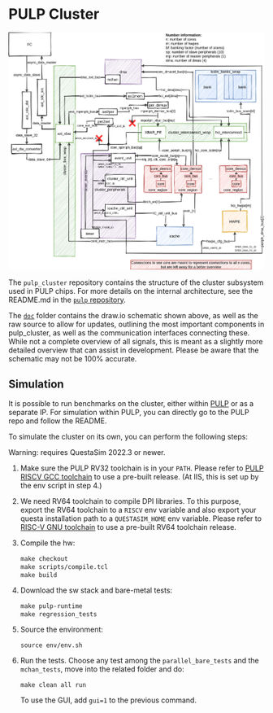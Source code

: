 # PULP Cluster

![pulp_cluster schematic](doc/PULP_CLUSTER.png)

The `pulp_cluster` repository contains the structure of the cluster subsystem
used in PULP chips. For more details on the internal architecture, see the
README.md in the [`pulp` repository](https://github.com/pulp-platform/pulp).

The [`doc`](doc/) folder contains the draw.io schematic shown above, as well as
the raw source to allow for updates, outlining the most important components in
pulp_cluster, as well as the communication interfaces connecting these. While
not a complete overview of all signals, this is meant as a slightly more
detailed overview that can assist in development. Please be aware that the
schematic may not be 100% accurate.

## Simulation

It is possible to run benchmarks on the cluster, either within
[PULP](https://github.com/pulp-platform/pulp) or as a separate IP. For
simulation within PULP, you can directly go to the PULP repo and follow the
README.

To simulate the cluster on its own, you can perform the following steps:

Warning: requires QuestaSim 2022.3 or newer.

1. Make sure the PULP RV32 toolchain is in your `PATH`. Please refer to [PULP
   RISCV GCC toolchain](https://github.com/pulp-platform/pulp-riscv-gcc) to use
   a pre-built release. (At IIS, this is set up by the env script in step 4.)

2. We need RV64 toolchain to compile DPI libraries. To this purpose, export the
   RV64 toolchain to a `RISCV` env variable and also export your questa
   installation path to a `QUESTASIM_HOME` env variable. Please refer to [RISC-V
   GNU toolchain](https://github.com/riscv-collab/riscv-gnu-toolchain/) to use a
   pre-built RV64 toolchain release.

3. Compile the hw:
   ```
   make checkout
   make scripts/compile.tcl
   make build
   ```

4. Download the sw stack and bare-metal tests:
	```
	make pulp-runtime
	make regression_tests
	```

5. Source the environment:
   ```
   source env/env.sh
   ```

6. Run the tests. Choose any test among the `parallel_bare_tests` and the
   `mchan_tests`, move into the related folder and do:

   ```
   make clean all run
   ```

   To use the GUI, add `gui=1` to the previous command.
